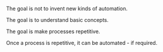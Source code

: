 The goal is not to invent new kinds of automation.

The goal is to understand basic concepts.

The goal is make processes repetitive.

Once a process is repetitive, it can be automated - if required.

